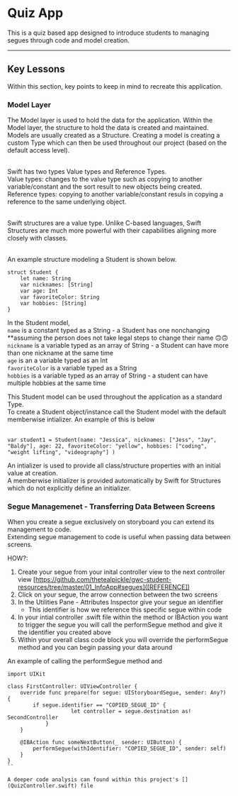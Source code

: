 # Quiz App

This is a quiz based app designed to introduce students to managing segues through code and model creation.

- - - -
## Key Lessons
Within this section, key points to keep in mind to recreate this application.

### Model Layer
The Model layer is used to hold the data for the application. Within the Model layer, the structure to hold the data is created and maintained.<br>
Models are usually created as a Structure. Creating a model is creating a custom Type which can then be used throughout our project (based on the default access level).<br><br>

Swift has two types Value types and Reference Types.<br>
Value types: changes to the value type such as copying to another variable/constant and the sort result to new objects being created.<br>
Reference types: copying to another variable/constant resuls in copying a reference to the same underlying object.<br><br>

Swift structures are a value type. Unlike C-based languages, Swift Structures are much more powerful with their capabilities aligning more closely with classes.<br><br>

An example structure modeling a Student is shown below.
```
struct Student {
	let name: String
	var nicknames: [String]
	var age: Int
	var favoriteColor: String
	var hobbies: [String]
}

```
In the Student model,<br>
`name` is a constant typed as a String - a Student has one nonchanging **assuming the person does not take legal steps to change their name 🙃🙃<br>
`nickname` is a variable typed as an array of String - a Student can have  more than one nickname at the same time<br>
`age` is an a variable typed as an Int<br>
`favoriteColor` is a variable typed as a String<br>
`hobbies` is a variable typed as an array of String - a student can have multiple hobbies at the same time

This Student model can be used throughout the application as a standard Type.<br>
To create a Student object/instance call the Student model with the default memberwise intializer. An example of this is below<br><br>

```
var student1 = Student(name: "Jessica", nicknames: ["Jess", "Jay", "Baldy"], age: 22, favoriteColor: "yellow", hobbies: ["coding", "weight lifting", "videography"] )
```

An intializer is used to provide all class/structure properties with an initial value at creation.<br>
A memberwise initializer is provided automatically by Swift for Structures which do not explicitly define an initializer.<br>

### Segue Managemenet - Transferring Data Between Screens

When you create a segue exclusively on storyboard you can extend its management to code.<br>
Extending segue management to code is useful when passing data between screens. 

HOW?:
1. Create your segue from your inital controller view to the next controller view [https://github.com/thetealpickle/gwc-student-resources/tree/master/01_InfoApp#segues]([REFERENCE])
2. Click on your segue, the arrow connection between the two screens
3. In the Utilities Pane - Attributes Inspector give your segue an identifier	
	* This identifier is how we reference this specific segue within code 
4. In your intial controller .swift file within the method or IBAction you want to trigger the segue you will call the performSegue method and give it the identifier you created above
5. Within your overall class code block you will override the performSegue method and you can begin passing your data around

An example of calling the performSegue method and 
```
import UIKit

class FirstController: UIViewController {
	override func prepare(for segue: UIStoryboardSegue, sender: Any?) {
		if segue.identifier == "COPIED_SEGUE_ID" {
            		let controller = segue.destination as! SecondController
        	}
	}

	@IBAction func someNextButton(_ sender: UIButton) {
		performSegue(withIdentifier: "COPIED_SEGUE_ID", sender: self)
	}
}
``

A deeper code analysis can found within this project's [](QuizController.swift) file
